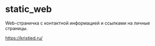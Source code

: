 # static_web
Web-страничка с контактной информацией и ссылками на личные страницы.

https://kristied.ru/
